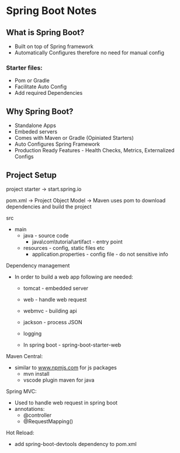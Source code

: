 # Spring Boot Notes 

## What is Spring Boot?
- Built on top of Spring framework
- Automatically Configures therefore no need for manual config
### Starter files:
- Pom or Gradle
- Facilitate Auto Config
- Add required Dependencies

## Why Spring Boot?
- Standalone Apps
- Embeded servers
- Comes with Maven or Gradle (Opiniated Starters)
- Auto Configures Spring Framework
- Production Ready Features - Health Checks, Metrics, Externalized Configs

##  Project Setup
project starter -> start.spring.io

pom.xml -> Project Object Model -> Maven uses pom to download dependencies and build the project

src
- main
    - java - source code
        - java\com\tutorial\artifact - entry point 
    - resources - config, static files etc
        - application.properties - config file - do not sensitive info


Dependency management
- In order to build a web app following are needed:
    - tomcat - embedded server
    - web - handle web request
    - webmvc - building api
    - jackson - process JSON
    - logging 

    - In spring boot - spring-boot-starter-web

Maven Central:
- similar to www.npmjs.com for js packages
    - mvn install
    - vscode plugin maven for java

Spring MVC:
- Used to handle web request in spring boot
- annotations:
    - @controller
    - @RequestMapping()

Hot Reload:
- add spring-boot-devtools dependency to pom.xml

